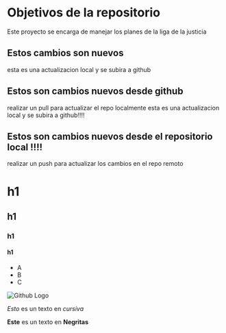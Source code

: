 # Objetivos de la repositorio

Este proyecto se encarga de manejar los planes de la liga de la justicia

## Estos cambios son nuevos
esta es una actualizacion local y se subira a github

## Estos son cambios nuevos desde github
realizar un pull para actualizar el repo localmente
esta es una actualizacion local y se subira a github!!!!

## Estos son cambios nuevos desde el repositorio local !!!!
realizar un push para actualizar los cambios en el repo remoto

# h1
## h1
### h1
#### h1

* A
* B
* C

![Github Logo](https://octodex.github.com/images/daftpunktocat-thomas.gif)

*Esto* es un texto en _cursiva_

__Este__ es un texto en __Negritas__
